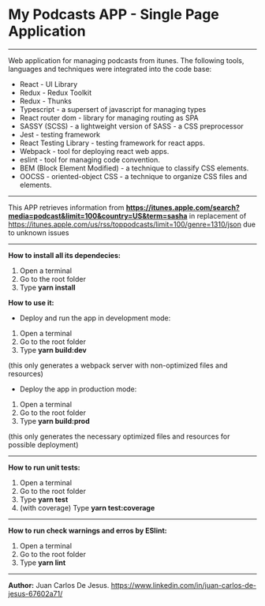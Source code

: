 # My Podcasts APP - Single Page Application

***

Web application for managing podcasts from itunes. The following tools, languages and techniques were integrated into the code base:
* React - UI Library
* Redux - Redux Toolkit
* Redux - Thunks
* Typescript - a supersert of javascript for managing types
* React router dom - library for managing routing as SPA
* SASSY (SCSS) - a lightweight version of SASS - a CSS preprocessor
* Jest - testing framework
* React Testing Library - testing framework for react apps.
* Webpack - tool for deploying react web apps.
* eslint - tool for managing code convention.
* BEM (Block Element Modified) - a technique to classify CSS elements.
* OOCSS - oriented-object CSS - a technique to organize CSS files and elements.

***

This APP retrieves information from
**https://itunes.apple.com/search?media=podcast&limit=100&country=US&term=sasha**
in replacement of https://itunes.apple.com/us/rss/toppodcasts/limit=100/genre=1310/json
due to unknown issues

***

**How to install all its dependecies:** 
1. Open a terminal
2. Go to the root folder
3. Type **yarn install**

**How to use it:** 
* Deploy and run the app in development mode: 
1. Open a terminal
2. Go to the root folder
3. Type **yarn build:dev**

(this only generates a webpack server with non-optimized files and resources)


* Deploy the app in production mode: 
1. Open a terminal
2. Go to the root folder
3. Type **yarn build:prod**

(this only generates the necessary optimized files and resources for possible deployment)


***

**How to run unit tests:**
1. Open a terminal
2. Go to the root folder
3. Type **yarn test**
3. (with coverage) Type **yarn test:coverage**


***

**How to run check warnings and erros by ESlint:**
1. Open a terminal
2. Go to the root folder
3. Type **yarn lint**

***

**Author:** Juan Carlos De Jesus.
https://www.linkedin.com/in/juan-carlos-de-jesus-67602a71/

